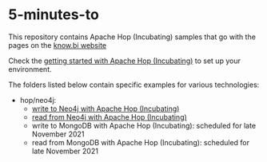 # 5-minutes-to
This repository contains Apache Hop (Incubating) samples that go with the pages on the [know.bi website](https://www.know-bi.be/)

Check the [getting started with Apache Hop (Incubating)](https://www.know-bi.be/5-minutes-to-get-started-with-apache-hop) to set up your environment.

The folders listed below contain specific examples for various technologies: 

* hop/neo4j: 
  * [write to Neo4j with Apache Hop (Incubating)](https://www.know-bi.be/5minutes-to-write-to-neo4j-with-apache-hop)
  * [read from Neo4j with Apache Hop (Incubating)](https://www.know-bi.be/5-minutes-to-export-data-from-neo4j-with-apache-hop) 
  * write to MongoDB with Apache Hop (Incubating): scheduled for late November 2021
  * read from MongoDB with Apache Hop (Incubating):  scheduled for late November 2021
